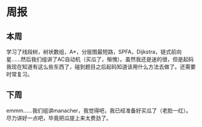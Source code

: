 # 周报 
## 本周
学习了线段树，树状数组，A*，分层图最短路，SPFA，Dijkstra，链式前向星......然后我们组讲了AC自动机（买瓜了，惭愧）。虽然我还是迷的很，但是起码我现在知道有这么些东西了，碰到题目之后起码知道该用什么方法去做了。还需要时常复习。
## 下周
emmm......我们组讲manacher，我觉得吧，我已经准备好买瓜了（老脸一红）。尽力讲好一点吧，毕竟把瓜提上来太费劲了。
